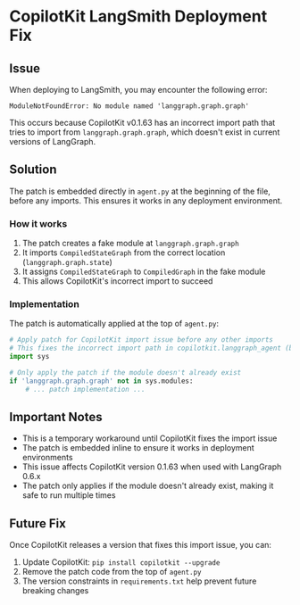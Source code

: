 # CopilotKit LangSmith Deployment Fix

## Issue

When deploying to LangSmith, you may encounter the following error:
```
ModuleNotFoundError: No module named 'langgraph.graph.graph'
```

This occurs because CopilotKit v0.1.63 has an incorrect import path that tries to import from `langgraph.graph.graph`, which doesn't exist in current versions of LangGraph.

## Solution

The patch is embedded directly in `agent.py` at the beginning of the file, before any imports. This ensures it works in any deployment environment.

### How it works

1. The patch creates a fake module at `langgraph.graph.graph`
2. It imports `CompiledStateGraph` from the correct location (`langgraph.graph.state`)
3. It assigns `CompiledStateGraph` to `CompiledGraph` in the fake module
4. This allows CopilotKit's incorrect import to succeed

### Implementation

The patch is automatically applied at the top of `agent.py`:

```python
# Apply patch for CopilotKit import issue before any other imports
# This fixes the incorrect import path in copilotkit.langgraph_agent (bug in v0.1.63)
import sys

# Only apply the patch if the module doesn't already exist
if 'langgraph.graph.graph' not in sys.modules:
    # ... patch implementation ...
```

## Important Notes

- This is a temporary workaround until CopilotKit fixes the import issue
- The patch is embedded inline to ensure it works in deployment environments
- This issue affects CopilotKit version 0.1.63 when used with LangGraph 0.6.x
- The patch only applies if the module doesn't already exist, making it safe to run multiple times

## Future Fix

Once CopilotKit releases a version that fixes this import issue, you can:
1. Update CopilotKit: `pip install copilotkit --upgrade`
2. Remove the patch code from the top of `agent.py`
3. The version constraints in `requirements.txt` help prevent future breaking changes
